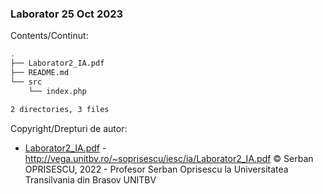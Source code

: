 ### Laborator 25 Oct 2023

Contents/Continut: 

```sh
.
├── Laborator2_IA.pdf
├── README.md
└── src
    └── index.php

2 directories, 3 files
```

Copyright/Drepturi de autor:

* [Laborator2_IA.pdf](./Laborator2_IA.pdf) - http://vega.unitbv.ro/~soprisescu/iesc/ia/Laborator2_IA.pdf © Serban OPRISESCU, 2022 - Profesor Serban Oprisescu la Universitatea Transilvania din Brasov UNITBV
